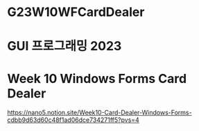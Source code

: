 # G23W10WFCardDealer

# GUI 프로그래밍 2023
# Week 10 Windows Forms Card Dealer

https://nano5.notion.site/Week10-Card-Dealer-Windows-Forms-cdbb9d63d60c48f1ad06dce734271ff5?pvs=4
